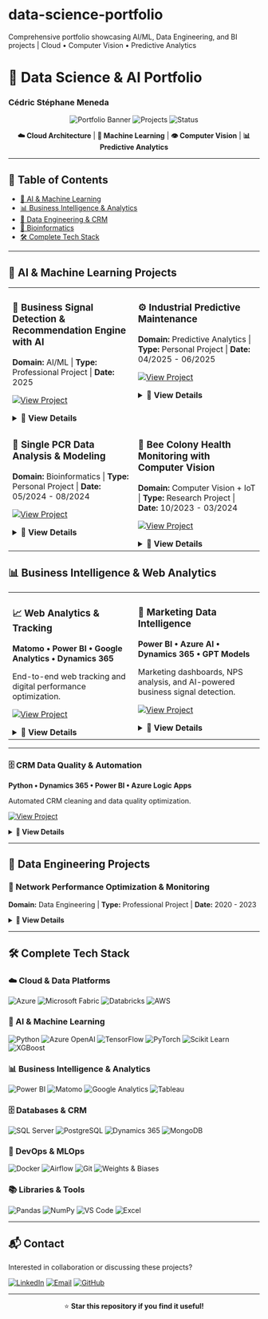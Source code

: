 # data-science-portfolio
Comprehensive portfolio showcasing AI/ML, Data Engineering, and BI projects | Cloud • Computer Vision • Predictive Analytics

# 🚀 Data Science & AI Portfolio
### Cédric Stéphane Meneda

<div align="center">

![Portfolio Banner](https://img.shields.io/badge/Portfolio-Data%20Science%20%26%20AI-blue?style=for-the-badge)
![Projects](https://img.shields.io/badge/Projects-5+-green?style=for-the-badge)
![Status](https://img.shields.io/badge/Status-Active-success?style=for-the-badge)

**☁️ Cloud Architecture** | **🤖 Machine Learning** | **👁️ Computer Vision** | **📊 Predictive Analytics**

</div>

---

## 📌 Table of Contents
- [🤖 AI & Machine Learning](#-ai--machine-learning)
- [📊 Business Intelligence & Analytics](#-business-intelligence--analytics)
- [🔧 Data Engineering & CRM](#-data-engineering--crm)
- [🧬 Bioinformatics](#-bioinformatics)
- [🛠️ Complete Tech Stack](#️-complete-tech-stack)

---

## 🤖 AI & Machine Learning Projects

<table>
<tr>
<td width="50%" valign="top">

### 🎯 Business Signal Detection & Recommendation Engine with AI

**Domain:** AI/ML | **Type:** Professional Project | **Date:** 2025

[![View Project](https://img.shields.io/badge/View-Details-blue?style=flat)](#ai-reco-details)

<details id="ai-reco-details">
<summary><b>📖 View Details</b></summary>

**Context:**  
Developed an enterprise-grade AI system to detect weak signals in complex multi-source data, enabling early anomaly detection and intelligent predictive recommendations.

**Key Achievements:**
- ✅ Built **Microsoft Fabric Lakehouse architecture** for multi-source data integration (Dynamics 365 CRM, SQL, web, documents)
- ✅ Developed **AI-powered recommendation engine** using Azure OpenAI
- ✅ Implemented **semantic vectorization and predictive scoring**
- ✅ Created **interactive Power BI dashboards** for real-time insights
- ✅ Enabled **cross-team collaboration** via Microsoft Teams integration

**Tech Stack:**
![Azure](https://img.shields.io/badge/-Azure-0089D6?style=flat&logo=microsoft-azure&logoColor=white)
![Microsoft Fabric](https://img.shields.io/badge/-Microsoft%20Fabric-5E5E5E?style=flat&logo=microsoft&logoColor=white)
![Azure OpenAI](https://img.shields.io/badge/-Azure%20OpenAI-412991?style=flat&logo=openai&logoColor=white)
![Dynamics 365](https://img.shields.io/badge/-Dynamics%20365-002050?style=flat&logo=dynamics-365&logoColor=white)
![Power BI](https://img.shields.io/badge/-Power%20BI-F2C811?style=flat&logo=power-bi&logoColor=black)
![Microsoft Teams](https://img.shields.io/badge/-Teams-6264A7?style=flat&logo=microsoft-teams&logoColor=white)
![Python](https://img.shields.io/badge/-Python-3776AB?style=flat&logo=python&logoColor=white)

**Skills Demonstrated:**
- Cloud Architecture (Azure Data Factory, Databricks, Synapse)
- Microsoft Fabric Lakehouse Design
- Feature Engineering & Model Development
- Semantic Search & Vector Databases
- Business Intelligence & Visualization
- Cross-functional Collaboration

</details>

</td>
<td width="50%" valign="top">

### ⚙️ Industrial Predictive Maintenance

**Domain:** Predictive Analytics | **Type:** Personal Project | **Date:** 04/2025 - 06/2025

[![View Project](https://img.shields.io/badge/View-Details-blue?style=flat)](#predictive-maintenance-details)

<details id="predictive-maintenance-details">
<summary><b>📖 View Details</b></summary>

**Context:**  
Built a complete MLOps pipeline to predict equipment failures 24 hours in advance, enabling proactive maintenance strategies with automated deployment and monitoring.

**Key Achievements:**
- ✅ Developed **ensemble ML models** (XGBoost, Random Forest, SVM, Logistic Regression)
- ✅ Achieved **90%+ prediction accuracy** (AUC, F1-score optimization)
- ✅ Implemented **hyperparameter tuning** with Weights & Biases tracking
- ✅ Created **automated CI/CD pipeline** with Docker and Airflow
- ✅ Built **interpretable feature importance analysis**

**Tech Stack:**
![Python](https://img.shields.io/badge/-Python-3776AB?style=flat&logo=python&logoColor=white)
![XGBoost](https://img.shields.io/badge/-XGBoost-337AB7?style=flat)
![Scikit Learn](https://img.shields.io/badge/-Scikit%20Learn-F7931E?style=flat&logo=scikit-learn&logoColor=white)
![Pandas](https://img.shields.io/badge/-Pandas-150458?style=flat&logo=pandas&logoColor=white)
![Docker](https://img.shields.io/badge/-Docker-2496ED?style=flat&logo=docker&logoColor=white)
![Airflow](https://img.shields.io/badge/-Airflow-017CEE?style=flat&logo=apache-airflow&logoColor=white)
![Weights & Biases](https://img.shields.io/badge/-Weights%20&%20Biases-FFBE00?style=flat&logo=weightsandbiases&logoColor=black)
![GitHub](https://img.shields.io/badge/-GitHub-181717?style=flat&logo=github&logoColor=white)

**Skills Demonstrated:**
- Supervised Learning & Ensemble Methods
- MLOps & Model Deployment
- Experiment Tracking & Versioning
- Pipeline Orchestration
- Model Evaluation & Optimization
- Feature Engineering

**Application to Biomedical:**  
Predictive modeling approach applicable to forecasting biological events and cellular anomalies.

</details>

</td>
</tr>
<tr>
<td width="50%" valign="top">

### 🔬 Single PCR Data Analysis & Modeling

**Domain:** Bioinformatics | **Type:** Personal Project | **Date:** 05/2024 - 08/2024

[![View Project](https://img.shields.io/badge/View-Details-blue?style=flat)](#single-pcr-details)

<details id="single-pcr-details">
<summary><b>📖 View Details</b></summary>

**Context:**  
Developed a comprehensive pipeline for analyzing simulated single PCR data to understand biological signal amplification and DNA quantification.

**Key Achievements:**
- ✅ Built **automated Python pipeline** for PCR data processing
- ✅ Analyzed **Cq values, standard curves, and PCR efficiency**
- ✅ Created **visualization tools** for biological signal interpretation
- ✅ Simulated and compared multiple PCR datasets
- ✅ Applied **machine learning models** for predictive analysis

**Tech Stack:**
![Python](https://img.shields.io/badge/-Python-3776AB?style=flat&logo=python&logoColor=white)
![Scikit Learn](https://img.shields.io/badge/-Scikit%20Learn-F7931E?style=flat&logo=scikit-learn&logoColor=white)
![NumPy](https://img.shields.io/badge/-NumPy-013243?style=flat&logo=numpy&logoColor=white)
![Pandas](https://img.shields.io/badge/-Pandas-150458?style=flat&logo=pandas&logoColor=white)
![Matplotlib](https://img.shields.io/badge/-Matplotlib-11557c?style=flat)
![VS Code](https://img.shields.io/badge/-VS%20Code-007ACC?style=flat&logo=visual-studio-code&logoColor=white)

**Skills Demonstrated:**
- Biological Data Analysis
- Signal Processing
- Statistical Modeling
- Machine Learning
- Scientific Visualization

**Impact:**  
Reproducible workflow for experimental PCR data quantification and genetic target analysis.

</details>

</td>
<td width="50%" valign="top">

### 🐝 Bee Colony Health Monitoring with Computer Vision

**Domain:** Computer Vision + IoT | **Type:** Research Project | **Date:** 10/2023 - 03/2024

[![View Project](https://img.shields.io/badge/View-Details-blue?style=flat)](#bee-health-details)

<details id="bee-health-details">
<summary><b>📖 View Details</b></summary>

**Context:**  
Collaborated with researchers to develop an AI-powered system for monitoring bee colony health through multi-sensor data analysis and computer vision.

**Key Achievements:**
- ✅ Processed **multi-source IoT data** (temperature, humidity, audio, video, JSON)
- ✅ Trained **YOLOv5 object detection model** for abnormal bee behavior identification
- ✅ Implemented **time series anomaly detection** algorithms
- ✅ Analyzed **biological audio signals** for pattern recognition

**Tech Stack:**
![Python](https://img.shields.io/badge/-Python-3776AB?style=flat&logo=python&logoColor=white)
![YOLOv5](https://img.shields.io/badge/-YOLOv5-00FFFF?style=flat)
![PyTorch](https://img.shields.io/badge/-PyTorch-EE4C2C?style=flat&logo=pytorch&logoColor=white)
![IoT](https://img.shields.io/badge/-IoT-0066CC?style=flat)

**Skills Demonstrated:**
- Computer Vision & Object Detection
- Time Series Analysis
- Multi-modal Data Processing
- Research Collaboration

**Impact:**  
Early detection of colony health issues, contributing to bee conservation efforts.

</details>

</td>
</tr>
</table>

## 📊 Business Intelligence & Web Analytics

<table>
<tr>
<td width="50%" valign="top">

### 📈 Web Analytics & Tracking  

**Matomo • Power BI • Google Analytics • Dynamics 365**

End-to-end web tracking and digital performance optimization.  

[![View Project](https://img.shields.io/badge/View-Details-blue?style=flat)](#web-analytics-details)

<details id="web-analytics-details">
<summary><b>📖 View Details</b></summary>

**Domain:** Web Analytics & BI | **Type:** Professional Project | **Date:** 2025  

#### 🧩 Context  
Implemented a complete web tracking infrastructure using **Matomo** to analyze website activity — from tag setup to data collection and reporting — enabling **data-driven digital optimization**.

#### 🏆 Key Achievements  
✅ Configured custom tags, triggers, and variables for visitor tracking  
✅ Analyzed user behavior: traffic sources, acquisition channels, most visited pages, services consulted, devices, and geo-origin  
✅ Built **Power BI dashboards** for web traffic, visitor count, average session, bounce rate, and engagement  
✅ Studied user journeys and proposed optimization recommendations  
✅ Ensured **GDPR compliance** and tracking reliability  
✅ Integrated multiple data sources (**Matomo, Google Analytics, Dynamics 365**)  

#### 🛠️ Tech Stack  
![Matomo](https://img.shields.io/badge/Matomo-013243?style=flat&logo=matomo&logoColor=white)
![Power BI](https://img.shields.io/badge/Power%20BI-F2C811?style=flat&logo=powerbi&logoColor=black)
![Google Analytics](https://img.shields.io/badge/Google%20Analytics-E37400?style=flat&logo=google-analytics&logoColor=white)
![Dynamics 365](https://img.shields.io/badge/Dynamics%20365-0078D4?style=flat&logo=microsoft-dynamics-365&logoColor=white)
![Python](https://img.shields.io/badge/Python-3776AB?style=flat&logo=python&logoColor=white)

#### 💡 Skills Demonstrated  
- Web Analytics & Tag Management  
- User Behavior Analysis  
- Dashboard Design & Visualization  
- Digital Marketing Analytics  
- GDPR Compliance  
- Cross-functional Collaboration  

#### 💼 Business Impact  
- Improved visibility on digital performance  
- Enhanced understanding of user behavior  
- Data-driven marketing strategy alignment  
- Better targeting and lead generation  

</details>

</td>
<td width="50%" valign="top">

### 📧 Marketing Data Intelligence  

**Power BI • Azure AI • Dynamics 365 • GPT Models**

Marketing dashboards, NPS analysis, and AI-powered business signal detection.  

[![View Project](https://img.shields.io/badge/View-Details-blue?style=flat)](#marketing-intelligence-details)

<details id="marketing-intelligence-details">
<summary><b>📖 View Details</b></summary>

**Domain:** Marketing Analytics | **Type:** Professional Project | **Date:** 2025  

#### 🧩 Context  
Leveraged marketing and sales data to generate **actionable insights** through KPIs and dashboards, optimized CRM operations, and implemented **AI-based business signal detection**.  

#### 🏆 Key Achievements  
✅ Designed **marketing dashboards** for newsletters, satisfaction, campaigns, and B2B prospecting  
✅ Analyzed **customer satisfaction surveys (NPS, CSAT)**  
✅ Identified improvement areas through satisfaction analysis  
✅ Documented all metrics and calculations for transparency  
✅ Implemented **AI-powered signal detection** using **Azure AI Search** and **GPT models**  
✅ Integrated multi-source data: Dynamics 365, Matomo, Google Analytics  

#### 🛠️ Tech Stack  
![Power BI](https://img.shields.io/badge/Power%20BI-F2C811?style=flat&logo=powerbi&logoColor=black)
![Azure](https://img.shields.io/badge/Azure-0089D6?style=flat&logo=microsoft-azure&logoColor=white)
![Microsoft Fabric](https://img.shields.io/badge/Microsoft%20Fabric-5E5E5E?style=flat&logo=microsoft&logoColor=white)
![Databricks](https://img.shields.io/badge/Databricks-FF3621?style=flat&logo=databricks&logoColor=white)
![AWS](https://img.shields.io/badge/AWS-232F3E?style=flat&logo=amazon-aws&logoColor=white)
![OpenAI](https://img.shields.io/badge/OpenAI-412991?style=flat&logo=openai&logoColor=white)
![Dynamics 365](https://img.shields.io/badge/Dynamics%20365-0078D4?style=flat&logo=microsoft-dynamics-365&logoColor=white)
![Google Analytics](https://img.shields.io/badge/Google%20Analytics-E37400?style=flat&logo=google-analytics&logoColor=white)
![Matomo](https://img.shields.io/badge/Matomo-013243?style=flat&logo=matomo&logoColor=white)

#### 💡 Skills Demonstrated  
- Marketing Analytics & KPI Design  
- Customer Satisfaction Analysis (NPS, CSAT)  
- Advanced DAX & Power Query M  
- AI-Powered Business Intelligence  
- Campaign Performance Analysis  
- Data Governance  

#### 💼 Business Impact  
- Improved marketing decisions through data  
- Enhanced satisfaction monitoring  
- Actionable insights for managers  
- Stronger campaign performance  

</details>

</td>
</tr>
</table>

---

### 🗄️ CRM Data Quality & Automation  
**Python • Dynamics 365 • Power BI • Azure Logic Apps**

Automated CRM cleaning and data quality optimization.  

[![View Project](https://img.shields.io/badge/View-Details-blue?style=flat)](#crm-details)

<details id="crm-details">
<summary><b>📖 View Details</b></summary>

**Domain:** Data Engineering & CRM | **Type:** Professional Project | **Date:** 2025  

#### 🧩 Context  
Maintained and optimized the CRM database by automating **data cleaning and validation processes** to ensure data reliability and improve email deliverability.  

#### 🏆 Key Achievements  
✅ Automated cleaning of hard bounces and inactive contacts  
✅ Reduced bounce rates and improved deliverability  
✅ Developed **Python automation scripts** for CRM maintenance  
✅ Built **Power BI dashboards** to monitor CRM health metrics  
✅ Implemented data validation workflows and alerts  
✅ Defined data governance rules and documentation  

#### 🛠️ Tech Stack  
![Python](https://img.shields.io/badge/Python-3776AB?style=flat&logo=python&logoColor=white)
![Power BI](https://img.shields.io/badge/Power%20BI-F2C811?style=flat&logo=powerbi&logoColor=black)
![Dynamics 365](https://img.shields.io/badge/Dynamics%20365-0078D4?style=flat&logo=microsoft-dynamics-365&logoColor=white)
![Azure Logic Apps](https://img.shields.io/badge/Azure%20Logic%20Apps-0078D4?style=flat&logo=microsoft-azure&logoColor=white)
![Microsoft Fabric](https://img.shields.io/badge/Microsoft%20Fabric-5E5E5E?style=flat&logo=microsoft&logoColor=white)
![Databricks](https://img.shields.io/badge/Databricks-FF3621?style=flat&logo=databricks&logoColor=white)
![AWS](https://img.shields.io/badge/AWS-232F3E?style=flat&logo=amazon-aws&logoColor=white)
![SQL Server](https://img.shields.io/badge/SQL%20Server-CC2927?style=flat&logo=microsoft-sql-server&logoColor=white)

#### 💡 Skills Demonstrated  
- CRM Data Management  
- Process Automation (Python)  
- Data Quality & Governance  
- Email Deliverability Optimization  
- Data Monitoring with Power BI  

#### 💼 Business Impact  
- Significant reduction of bounce rates  
- Improved data reliability  
- Automated repetitive processes  
- Real-time CRM performance visibility  
- Cost reduction through automation  

</details>

---


## 🔧 Data Engineering Projects

### 📡 Network Performance Optimization & Monitoring
**Domain:** Data Engineering | **Type:** Professional Project | **Date:** 2020 - 2023

<details>
<summary><b>📖 View Details</b></summary>

**Context:**  
Designed and automated data pipelines for real-time mobile network monitoring, anomaly detection, and performance optimization.

**Key Achievements:**
- ✅ Automated **ETL pipelines** for network data collection
- ✅ Implemented **time series anomaly detection** on signal quality
- ✅ Created **dynamic dashboards** for complex system behavior modeling
- ✅ Reduced incident response time by **40%**

**Tech Stack:**
![Python](https://img.shields.io/badge/-Python-3776AB?style=flat&logo=python&logoColor=white)
![SQL](https://img.shields.io/badge/-SQL-4479A1?style=flat&logo=postgresql&logoColor=white)
![Power BI](https://img.shields.io/badge/-Power%20BI-F2C811?style=flat&logo=power-bi&logoColor=black)

**Skills Demonstrated:**
- Pipeline Automation
- Real-time Data Processing
- Anomaly Detection
- System Monitoring

**Application to Biomedical:**  
Similar approach to modeling complex biological processes: signal collection, drift detection, and dysfunction prediction.

</details>

---

## 🛠️ Complete Tech Stack

### ☁️ Cloud & Data Platforms
![Azure](https://img.shields.io/badge/-Azure-0089D6?style=flat&logo=microsoft-azure&logoColor=white)
![Microsoft Fabric](https://img.shields.io/badge/-Microsoft%20Fabric-5E5E5E?style=flat&logo=microsoft&logoColor=white)
![Databricks](https://img.shields.io/badge/-Databricks-FF3621?style=flat&logo=databricks&logoColor=white)
![AWS](https://img.shields.io/badge/-AWS-232F3E?style=flat&logo=amazon-aws&logoColor=FF9900)

### 🤖 AI & Machine Learning
![Python](https://img.shields.io/badge/-Python-3776AB?style=flat&logo=python&logoColor=white)
![Azure OpenAI](https://img.shields.io/badge/-Azure%20OpenAI-412991?style=flat&logo=openai&logoColor=white)
![TensorFlow](https://img.shields.io/badge/-TensorFlow-FF6F00?style=flat&logo=tensorflow&logoColor=white)
![PyTorch](https://img.shields.io/badge/-PyTorch-EE4C2C?style=flat&logo=pytorch&logoColor=white)
![Scikit Learn](https://img.shields.io/badge/-Scikit%20Learn-F7931E?style=flat&logo=scikit-learn&logoColor=white)
![XGBoost](https://img.shields.io/badge/-XGBoost-337AB7?style=flat)

### 📊 Business Intelligence & Analytics
![Power BI](https://img.shields.io/badge/-Power%20BI-F2C811?style=flat&logo=power-bi&logoColor=black)
![Matomo](https://img.shields.io/badge/-Matomo-3152A0?style=flat&logo=matomo&logoColor=white)
![Google Analytics](https://img.shields.io/badge/-Google%20Analytics-E37400?style=flat&logo=google-analytics&logoColor=white)
![Tableau](https://img.shields.io/badge/-Tableau-E97627?style=flat&logo=tableau&logoColor=white)

### 🗄️ Databases & CRM
![SQL Server](https://img.shields.io/badge/-SQL%20Server-CC2927?style=flat&logo=microsoft-sql-server&logoColor=white)
![PostgreSQL](https://img.shields.io/badge/-PostgreSQL-336791?style=flat&logo=postgresql&logoColor=white)
![Dynamics 365](https://img.shields.io/badge/-Dynamics%20365-002050?style=flat&logo=dynamics-365&logoColor=white)
![MongoDB](https://img.shields.io/badge/-MongoDB-47A248?style=flat&logo=mongodb&logoColor=white)

### 🔧 DevOps & MLOps
![Docker](https://img.shields.io/badge/-Docker-2496ED?style=flat&logo=docker&logoColor=white)
![Airflow](https://img.shields.io/badge/-Airflow-017CEE?style=flat&logo=apache-airflow&logoColor=white)
![Git](https://img.shields.io/badge/-Git-F05032?style=flat&logo=git&logoColor=white)
![Weights & Biases](https://img.shields.io/badge/-W&B-FFBE00?style=flat&logo=weightsandbiases&logoColor=black)

### 📚 Libraries & Tools
![Pandas](https://img.shields.io/badge/-Pandas-150458?style=flat&logo=pandas&logoColor=white)
![NumPy](https://img.shields.io/badge/-NumPy-013243?style=flat&logo=numpy&logoColor=white)
![VS Code](https://img.shields.io/badge/-VS%20Code-007ACC?style=flat&logo=visual-studio-code&logoColor=white)
![Excel](https://img.shields.io/badge/-Excel-217346?style=flat&logo=microsoft-excel&logoColor=white)

---

## 📬 Contact

Interested in collaboration or discussing these projects?

[![LinkedIn](https://img.shields.io/badge/-LinkedIn-0077B5?style=flat&logo=linkedin&logoColor=white)](https://linkedin.com/in/cedricstephanemenedas)
[![Email](https://img.shields.io/badge/-Email-D14836?style=flat&logo=gmail&logoColor=white)](mailto:linkedincedricstephanemenedas@gmail.com)
[![GitHub](https://img.shields.io/badge/-GitHub-181717?style=flat&logo=github&logoColor=white)](https://github.com/meneda11)

---

<div align="center">

⭐️ **Star this repository if you find it useful!**

</div>
